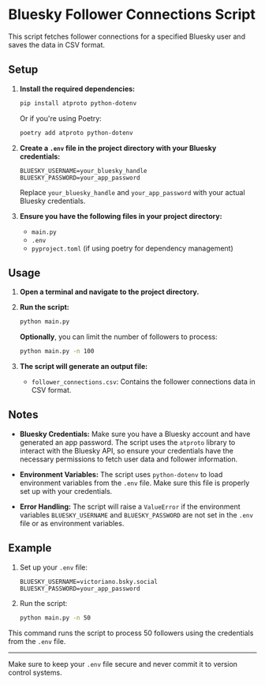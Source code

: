 # Bluesky Follower Connections Script

This script fetches follower connections for a specified Bluesky user and saves the data in CSV format.

## Setup

1. **Install the required dependencies:**

   ```bash
   pip install atproto python-dotenv
   ```

   Or if you're using Poetry:

   ```bash
   poetry add atproto python-dotenv
   ```

2. **Create a `.env` file in the project directory with your Bluesky credentials:**

   ```
   BLUESKY_USERNAME=your_bluesky_handle
   BLUESKY_PASSWORD=your_app_password
   ```

   Replace `your_bluesky_handle` and `your_app_password` with your actual Bluesky credentials.

3. **Ensure you have the following files in your project directory:**

   - `main.py`
   - `.env`
   - `pyproject.toml` (if using poetry for dependency management)

## Usage

1. **Open a terminal and navigate to the project directory.**

2. **Run the script:**

   ```bash
   python main.py
   ```

   **Optionally**, you can limit the number of followers to process:

   ```bash
   python main.py -n 100
   ```

3. **The script will generate an output file:**

   - `follower_connections.csv`: Contains the follower connections data in CSV format.

## Notes

- **Bluesky Credentials:** Make sure you have a Bluesky account and have generated an app password. The script uses the `atproto` library to interact with the Bluesky API, so ensure your credentials have the necessary permissions to fetch user data and follower information.

- **Environment Variables:** The script uses `python-dotenv` to load environment variables from the `.env` file. Make sure this file is properly set up with your credentials.

- **Error Handling:** The script will raise a `ValueError` if the environment variables `BLUESKY_USERNAME` and `BLUESKY_PASSWORD` are not set in the `.env` file or as environment variables.

## Example

1. Set up your `.env` file:

   ```
   BLUESKY_USERNAME=victoriano.bsky.social
   BLUESKY_PASSWORD=your_app_password
   ```

2. Run the script:

   ```bash
   python main.py -n 50
   ```

This command runs the script to process 50 followers using the credentials from the `.env` file.

---

Make sure to keep your `.env` file secure and never commit it to version control systems.